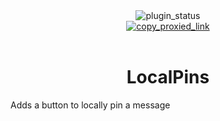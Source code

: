 <!--
  * This file was autogenerated
  * If you want to change anything, do so in the readmes.mjs script
  * https://github.com/nexpid/VendettaPlugins/edit/main/scripts/readmes.mjs
-->

<div align="center">
  <img alt="plugin_status" src="https://img.shields.io/badge/plugin_status-finished-a6e3a1?style=for-the-badge&labelColor=1e1e2e" />
  <br/>
  <a href="https://vd-plugins.github.io/proxy/vendetta.nexpid.xyz/local-pins">
    <img alt="copy_proxied_link" src="https://img.shields.io/badge/copy_proxied_link-1e1e2e?style=for-the-badge" />
  </a>
</div>
<br/>
<div align="center">
  <h1>LocalPins</h1>
</div>

Adds a button to locally pin a message